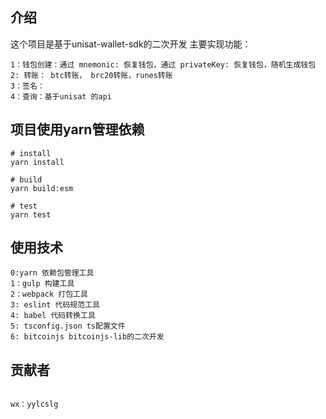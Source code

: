 
## 介绍

这个项目是基于unisat-wallet-sdk的二次开发
主要实现功能：

```shell
1：钱包创建：通过 mnemonic: 恢复钱包，通过 privateKey: 恢复钱包，随机生成钱包
2: 转账： btc转账， brc20转账，runes转账
3：签名：
4：查询：基于unisat 的api

```


## 项目使用yarn管理依赖


```shell
# install
yarn install

# build
yarn build:esm

# test
yarn test
```

## 使用技术

```shell
0:yarn 依赖包管理工具
1：gulp 构建工具
2：webpack 打包工具
3: eslint 代码规范工具
4: babel 代码转换工具
5: tsconfig.json ts配置文件
6: bitcoinjs bitcoinjs-lib的二次开发

```

## 贡献者

```shell

wx：yylcslg

```